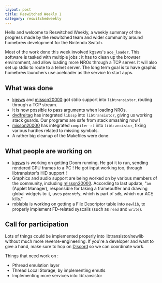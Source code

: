 ```yaml
---
layout: post
title: Reswitched Weekly 1
category: reswitchedweekly
---
```


Hello and welcome to Reswitched Weekly, a weekly summary of the progress
made by the reswitched team and wider community around homebrew development for
the Nintendo Switch.

Most of the work done this week involved kgsws's `ace_loader`. This software
is tasked with multiple jobs : it has to clean up the browser environment, and
allow loading more NROs through a TCP server. It will also set up stdio to
route to a telnet server. The long term goal is to have graphic homebrew
launchers use aceloader as the service to start apps.

## What was done

- [kgsws](https://github.com/kgsws) and [misson20000](https://github.com/misson20000)
  got stdio support into `libtransistor`, routing through a TCP stream.
- It is now possible to pass arguments when loading NROs.
- [dvdfreitag](https://github.com/dvdfreitag) has integrated `libssp` into
  `libtransistor`, giving us working stack guards. Our programs are safe from
  stack smashing now !
- [misson20000](https://github.com/misson20000) has integrated `compiler-rt`
  into `libtransistor`, fixing various hurdles related to missing symbols.
- A rather big cleanup of the Makefiles were done.

## What people are working on

- [kgsws](https://github.com/kgsws) is working on getting Doom running. He got
  it to run, sending rendered GPU frames to a PC ! He got input working too,
  through libtransistor's HID support !
- Graphics and audio support are being worked on by various members of the
  community, including [misson20000](https://github.com/misson20000). According
  to last update, "`am` (Applet Manager), responsible for taking a framebuffer
  and drawing global widgets to it, uses `pdm:ntfy`, which is part of `sdb`,
  which our ACE kills."
- [roblabla](https://github.com/roblabla) is working on getting a File Descriptor
  table into `newlib`, to properly implement FD-related syscalls (such as `read`
  and `write`).

## Call for participation

Lots of things could be implemented properly into libtransistor/newlib without
much more reverse-engineering. If you're a developer and want to give a hand,
make sure to hop on [Discord](https://discordapp.com/invite/DThbZ7z) so we can
coordinate work.

Things that need work on :

- Pthread emulation layer
- Thread Local Storage, by implementing emutls
- Implementing more services into libtransistor
